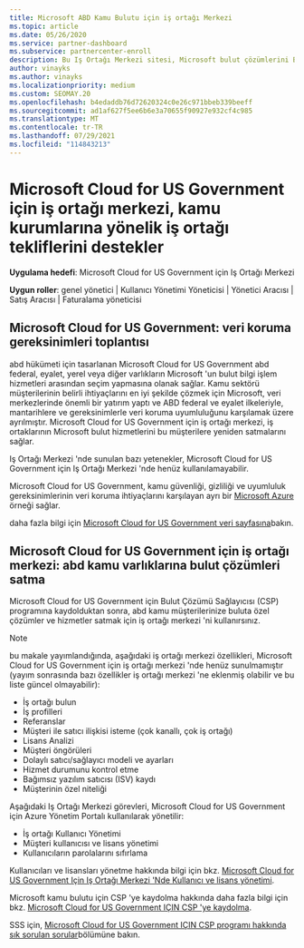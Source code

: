```yaml
---
title: Microsoft ABD Kamu Bulutu için iş ortağı Merkezi
ms.topic: article
ms.date: 05/26/2020
ms.service: partner-dashboard
ms.subservice: partnercenter-enroll
description: Bu Iş Ortağı Merkezi sitesi, Microsoft bulut çözümlerini Birleşik Devletler kamu kurumları ile çalışan müşterilere sunan Microsoft iş ortakları içindir.
author: vinayks
ms.author: vinayks
ms.localizationpriority: medium
ms.custom: SEOMAY.20
ms.openlocfilehash: b4edaddb76d72620324c0e26c971bbeb339beeff
ms.sourcegitcommit: ad1af627f5ee6b6e3a70655f90927e932cf4c985
ms.translationtype: MT
ms.contentlocale: tr-TR
ms.lasthandoff: 07/29/2021
ms.locfileid: "114843213"
---
```

# <a name="partner-center-for-microsoft-cloud-for-us-government-supports-partner-offers-to-government-agencies"></a>Microsoft Cloud for US Government için iş ortağı merkezi, kamu kurumlarına yönelik iş ortağı tekliflerini destekler

**Uygulama hedefi**: Microsoft Cloud for US Government için Iş Ortağı Merkezi

**Uygun roller**: genel yönetici | Kullanıcı Yönetimi Yöneticisi | Yönetici Aracısı | Satış Aracısı | Faturalama yöneticisi

## <a name="microsoft-cloud-for-us-government-meeting-data-protection-requirements"></a>Microsoft Cloud for US Government: veri koruma gereksinimleri toplantısı

abd hükümeti için tasarlanan Microsoft Cloud for US Government abd federal, eyalet, yerel veya diğer varlıkların Microsoft 'un bulut bilgi işlem hizmetleri arasından seçim yapmasına olanak sağlar. Kamu sektörü müşterilerinin belirli ihtiyaçlarını en iyi şekilde çözmek için Microsoft, veri merkezlerinde önemli bir yatırım yaptı ve ABD federal ve eyalet ilkeleriyle, mantarihlere ve gereksinimlerle veri koruma uyumluluğunu karşılamak üzere ayrılmıştır. Microsoft Cloud for US Government için iş ortağı merkezi, iş ortaklarının Microsoft bulut hizmetlerini bu müşterilere yeniden satmalarını sağlar.

Iş Ortağı Merkezi 'nde sunulan bazı yetenekler, Microsoft Cloud for US Government için Iş Ortağı Merkezi 'nde henüz kullanılamayabilir.

Microsoft Cloud for US Government, kamu güvenliği, gizliliği ve uyumluluk gereksinimlerinin veri koruma ihtiyaçlarını karşılayan ayrı bir [Microsoft Azure](https://azure.microsoft.com/overview/clouds/government/) örneği sağlar. 

daha fazla bilgi için [Microsoft Cloud for US Government veri sayfasına](https://download.microsoft.com/download/C/9/C/C9CA3002-DFC4-4ADA-841F-DF42AEC042FB/Microsoft_Azure_Government_Datasheet_EN_US.PDF)bakın.

## <a name="partner-center-for-microsoft-cloud-for-us-government-selling-cloud-solutions-to-us-government-entities"></a>Microsoft Cloud for US Government için iş ortağı merkezi: abd kamu varlıklarına bulut çözümleri satma

Microsoft Cloud for US Government için Bulut Çözümü Sağlayıcısı (CSP) programına kaydolduktan sonra, abd kamu müşterilerinize buluta özel çözümler ve hizmetler satmak için iş ortağı merkezi 'ni kullanırsınız. 

> [!NOTE]  
> bu makale yayımlandığında, aşağıdaki iş ortağı merkezi özellikleri, Microsoft Cloud for US Government için iş ortağı merkezi 'nde henüz sunulmamıştır (yayım sonrasında bazı özellikler iş ortağı merkezi 'ne eklenmiş olabilir ve bu liste güncel olmayabilir):

- İş ortağı bulun
- İş profilleri
- Referanslar
- Müşteri ile satıcı ilişkisi isteme (çok kanallı, çok iş ortağı)
- Lisans Analizi
- Müşteri öngörüleri
- Dolaylı satıcı/sağlayıcı modeli ve ayarları
- Hizmet durumunu kontrol etme
- Bağımsız yazılım satıcısı (ISV) kaydı
- Müşterinin özel niteliği

Aşağıdaki Iş Ortağı Merkezi görevleri, Microsoft Cloud for US Government için Azure Yönetim Portalı kullanılarak yönetilir: 

- İş ortağı Kullanıcı Yönetimi
- Müşteri kullanıcısı ve lisans yönetimi
- Kullanıcıların parolalarını sıfırlama

Kullanıcıları ve lisansları yönetme hakkında bilgi için bkz. [Microsoft Cloud for US Government Için Iş Ortağı Merkezi 'Nde Kullanıcı ve lisans yönetimi](user-management-in-partner-center-for-microsoft-us-govt-cloud.md).

Microsoft kamu bulutu için CSP 'ye kaydolma hakkında daha fazla bilgi için bkz. [Microsoft Cloud for US Government IÇIN CSP 'ye kaydolma](enroll-in-csp-for-microsoft-us-govt-cloud.md).

SSS için, [Microsoft Cloud for US Government IÇIN CSP programı hakkında sık sorulan sorular](faq-for-us-govt-cloud.yml)bölümüne bakın.
